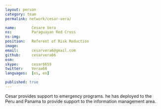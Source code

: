 ```yaml
---
layout: person
category: team
permalink: network/cesar-vera/

name:       Cesare Vera
ns:         Paraguayan Red Cross
ns-img:     
position:   Referent of Risk Reduction
image:      
email:      cesarvera6@gmail.com
github:     cesarvera66
osm:        
skype:      cesar6659
twitter:    Veraa66
languages:  [es, en]

published: true
---
```


Cesar provides support to emergency programs. he has deployed to the Peru and Panama to provide support to the information management area. 
